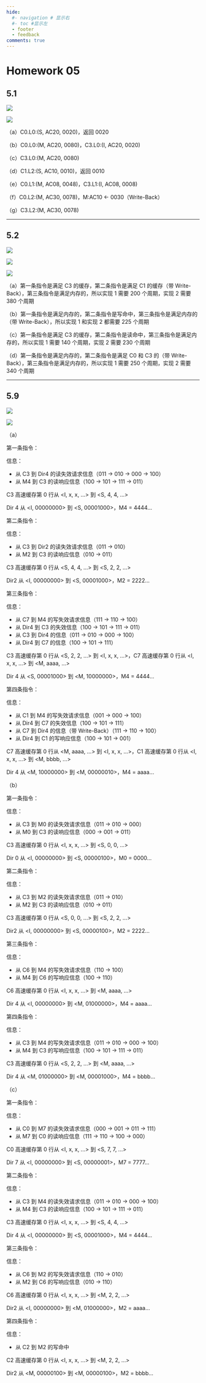 ```yaml
---
hide:
  #- navigation # 显示右
  #- toc #显示左
  - footer
  - feedback
comments: true
--- 
```


# Homework 05

## 5.1

![](../../../assets/Pasted%20image%2020250604214640.png)

![](../../../assets/Pasted%20image%2020250604214650.png)

（a）C0.L0:(S, AC20, 0020)，返回 0020

（b）C0.L0:(M, AC20, 0080)，C3.L0:(I, AC20, 0020)

（c）C3.L0:(M, AC20, 0080)

（d）C1.L2:(S, AC10, 0010)，返回 0010

（e）C0.L1:(M, AC08, 0048)，C3.L1:(I, AC08, 0008)

（f）C0.L2:(M, AC30, 0078)，M:AC10 $\leftarrow$ 0030（Write-Back）

（g）C3.L2:(M, AC30, 0078)
***
## 5.2

![](../../../assets/Pasted%20image%2020250604214748.png)

![](../../../assets/Pasted%20image%2020250604214808.png)

![](../../../assets/Pasted%20image%2020250604214823.png)

（a）第一条指令是满足 C3 的缓存，第二条指令是满足 C1 的缓存（带 Write-Back），第三条指令是满足内存的，所以实现 1 需要 200 个周期，实现 2 需要 380 个周期

（b）第一条指令是满足内存的，第二条指令是写命中，第三条指令是满足内存的（带 Write-Back），所以实现 1 和实现 2 都需要 225 个周期

（c）第一条指令是满足 C3 的缓存，第二条指令是读命中，第三条指令是满足内存的，所以实现 1 需要 140 个周期，实现 2 需要 230 个周期

（d）第一条指令是满足内存的，第二条指令是满足 C0 和 C3 的（带 Write-Back），第三条指令是满足内存的，所以实现 1 需要 250 个周期，实现 2 需要 340 个周期
***
## 5.9

![](../../../assets/Pasted%20image%2020250604214841.png)

![](../../../assets/Pasted%20image%2020250604214850.png)


（a）

第一条指令：

信息：

- 从 C3 到 Dir4 的读失效请求信息（011 $\rightarrow$ 010 $\rightarrow$ 000 $\rightarrow$ 100）
- 从 M4 到 C3 的读响应信息（100 $\rightarrow$ 101 $\rightarrow$ 111 $\rightarrow$ 011）

C3 高速缓存第 0 行从 <I, x, x, ...> 到 <S, 4, 4, ...>

Dir 4 从 <I, 00000000> 到 <S, 00001000>，M4 = 4444...

第二条指令：

信息：

- 从 C3 到 Dir2 的读失效请求信息（011 $\rightarrow$ 010）
- 从 M2 到 C3 的读响应信息（010 $\rightarrow$ 011）

C3 高速缓存第 0 行从 <S, 4, 4, ...> 到 <S, 2, 2, ...>

Dir2 从 <I, 00000000> 到 <S, 00001000>，M2 = 2222...

第三条指令：

信息：

- 从 C7 到 M4 的写失效请求信息（111 $\rightarrow$ 110 $\rightarrow$ 100）
- 从 Dir4 到 C3 的失效信息（100 $\rightarrow$ 101 $\rightarrow$ 111 $\rightarrow$ 011）
- 从 C3 到 Dir4 的信息（011 $\rightarrow$ 010 $\rightarrow$ 000 $\rightarrow$ 100）
- 从 Dir4 到 C7 的信息（100 $\rightarrow$ 101 $\rightarrow$ 111）

C3 高速缓存第 0 行从 <S, 2, 2, ...> 到 <I, x, x, ...>，C7 高速缓存第 0 行从 <I, x, x, ...> 到 <M, aaaa, ...>

Dir 4 从 <S, 00001000> 到 <M, 10000000>，M4 = 4444...

第四条指令：

信息：

- 从 C1 到 M4 的写失效请求信息（001 $\rightarrow$ 000 $\rightarrow$ 100）
- 从 Dir4 到 C7 的失效信息（100 $\rightarrow$ 101 $\rightarrow$ 111）
- 从 C7 到 Dir4 的信息（带 Write-Back）（111 $\rightarrow$ 110 $\rightarrow$ 100）
- 从 Dir4 到 C1 的写响应信息（100 $\rightarrow$ 101 $\rightarrow$ 001）

C7 高速缓存第 0 行从 <M, aaaa, ...> 到 <I, x, x, ...>，C1 高速缓存第 0 行从 <I, x, x, ...> 到 <M, bbbb, ...>

Dir 4 从 <M, 10000000> 到 <M, 00000010>，M4 = aaaa...

（b）

第一条指令：

信息：

- 从 C3 到 M0 的读失效请求信息（011 $\rightarrow$ 010 $\rightarrow$ 000）
- 从 M0 到 C3 的读响应信息（000 $\rightarrow$ 001 $\rightarrow$ 011）

C3 高速缓存第 0 行从 <I, x, x, ...> 到 <S, 0, 0, ...>

Dir 0 从 <I, 00000000> 到 <S, 00000100>，M0 = 0000...

第二条指令：

信息：

- 从 C3 到 M2 的读失效请求信息（011 $\rightarrow$ 010）
- 从 M2 到 C3 的读响应信息（010 $\rightarrow$ 011）

C3 高速缓存第 0 行从 <S, 0, 0, ...> 到 <S, 2, 2, ...>

Dir2 从 <I, 00000000> 到 <S, 00000100>，M2 = 2222...

第三条指令：

信息：

- 从 C6 到 M4 的写失效请求信息（110 $\rightarrow$ 100）
- 从 M4 到 C6 的写响应信息（100 $\rightarrow$ 110）

C6 高速缓存第 0 行从 <I, x, x, ...> 到 <M, aaaa, ...>

Dir 4 从 <I, 00000000> 到 <M, 01000000>，M4 = aaaa...

第四条指令：

信息：

- 从 C3 到 M4 的写失效请求信息（011 $\rightarrow$ 010 $\rightarrow$ 000 $\rightarrow$ 100）
- 从 M4 到 C3 的写响应信息（100 $\rightarrow$ 101 $\rightarrow$ 111 $\rightarrow$ 011）

C3 高速缓存第 0 行从 <S, 2, 2, ...> 到 <M, aaaa, ...>

Dir 4 从 <M, 01000000> 到 <M, 00001000>，M4 = bbbb...

（c）

第一条指令：

信息：

- 从 C0 到 M7 的读失效请求信息（000 $\rightarrow$ 001 $\rightarrow$ 011 $\rightarrow$ 111）
- 从 M7 到 C0 的读响应信息（111 $\rightarrow$ 110 $\rightarrow$ 100 $\rightarrow$ 000）

C0 高速缓存第 0 行从 <I, x, x, ...> 到 <S, 7, 7, ...>

Dir 7 从 <I, 00000000> 到 <S, 00000001>，M7 = 7777...

第二条指令：

信息：

- 从 C3 到 M4 的读失效请求信息（011 $\rightarrow$ 010 $\rightarrow$ 000 $\rightarrow$ 100）
- 从 M4 到 C3 的读响应信息（100 $\rightarrow$ 101 $\rightarrow$ 111 $\rightarrow$ 011）

C3 高速缓存第 0 行从 <I, x, x, ...> 到 <S, 4, 4, ...>

Dir 4 从 <I, 00000000> 到 <S, 00001000>，M4 = 4444...

第三条指令：

信息：

- 从 C6 到 M2 的写失效请求信息（110 $\rightarrow$ 010）
- 从 M2 到 C6 的写响应信息（010 $\rightarrow$ 110）

C6 高速缓存第 0 行从 <I, x, x, ...> 到 <M, 2, 2, ...>

Dir2 从 <I, 00000000> 到 <M, 01000000>，M2 = aaaa...

第四条指令：

信息：

- 从 C2 到 M2 的写命中

C2 高速缓存第 0 行从 <I, x, x, ...> 到 <M, 2, 2, ...>

Dir2 从 <M, 00000100> 到 <M, 00000100>，M2 = bbbb...














